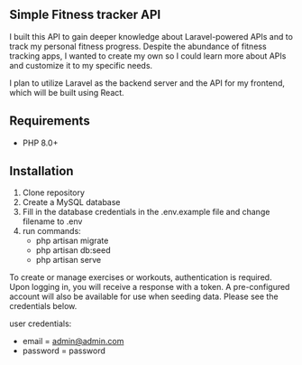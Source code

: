 ## Simple Fitness tracker API

I built this API to gain deeper knowledge about Laravel-powered APIs and to track my personal fitness progress. Despite the abundance of fitness tracking apps, I wanted to create my own so I could learn more about APIs and customize it to my specific needs.

I plan to utilize Laravel as the backend server and the API for my frontend, which will be built using React.

## Requirements

- PHP 8.0+

## Installation

1. Clone repository
2. Create a MySQL database
3. Fill in the database credentials in the .env.example file and change filename to .env
4. run commands:
    - php artisan migrate
    - php artisan db:seed
    - php artisan serve

To create or manage exercises or workouts, authentication is required. Upon logging in, you will receive a response with a token. A pre-configured account will also be available for use when seeding data. Please see the credentials below.

user credentials:
- email = admin@admin.com
- password = password
